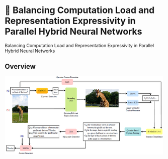 # 🚀 Balancing Computation Load and Representation Expressivity in Parallel Hybrid Neural Networks

 Balancing Computation Load and Representation Expressivity in Parallel Hybrid Neural Networks


## Overview
<img src="./Imgs/architecture.png" alt="drawing" width="800" height="250"/>

